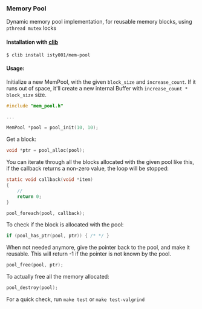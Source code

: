 ### Memory Pool


Dynamic memory pool implementation, for reusable memory blocks, using `pthread mutex` locks

#### Installation with [clib](https://github.com/clibs/clib)

```
$ clib install isty001/mem-pool
```

#### Usage:

Initialize a new MemPool, with the given `block_size` and `increase_count`. 
If it runs out of space, it'll create a new internal Buffer with `increase_count * block_size` size.

```c
#include "mem_pool.h"

... 

MemPool *pool = pool_init(10, 10);
```

Get a block:

```c
void *ptr = pool_alloc(pool);
```

You can iterate through all the blocks allocated with the given pool like this, if
the callback returns a non-zero value, the loop will be stopped:

```c
static void callback(void *item)
{
    //
    return 0;
}

pool_foreach(pool, callback);
```

To check if the block is allocated with the pool:

```c
if (pool_has_ptr(pool, ptr)) { /* */ }
```

When not needed anymore, give the pointer back to the pool, and make it reusable. This will return -1
if the pointer is not known by the pool.

```c
pool_free(pool, ptr);
```

To actually free all the memory allocated:

```c
pool_destroy(pool);
```

For a quick check, run `make test` or `make test-valgrind` 
